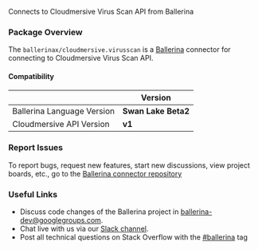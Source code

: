 Connects to Cloudmersive Virus Scan API from Ballerina

### Package Overview

The `ballerinax/cloudmersive.virusscan` is a [Ballerina](https://ballerina.io/) connector for connecting to Cloudmersive Virus Scan API.

#### Compatibility
|                               | Version               |
|-------------------------------|-----------------------|
| Ballerina Language Version    | **Swan Lake Beta2**   |
| Cloudmersive API Version      | **v1**                |

### Report Issues
To report bugs, request new features, start new discussions, view project boards, etc., go to the [Ballerina connector repository](https://github.com/ballerina-platform/ballerinax-openapi-connectors)
### Useful Links
- Discuss code changes of the Ballerina project in [ballerina-dev@googlegroups.com](mailto:ballerina-dev@googlegroups.com).
- Chat live with us via our [Slack channel](https://ballerina.io/community/slack/).
- Post all technical questions on Stack Overflow with the [#ballerina](https://stackoverflow.com/questions/tagged/ballerina) tag
